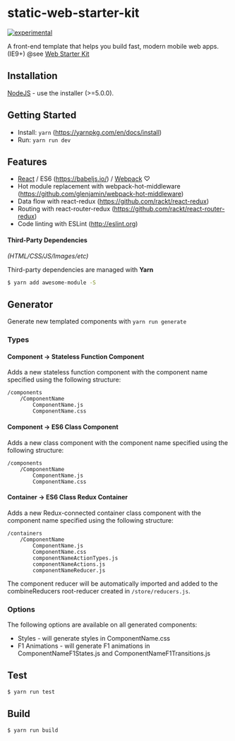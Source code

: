 static-web-starter-kit
===============

[![experimental](http://badges.github.io/stability-badges/dist/experimental.svg)](http://github.com/badges/stability-badges)

A front-end template that helps you build fast, modern mobile web apps. (IE9+) @see [Web Starter Kit](https://github.com/google/web-starter-kit)


## Installation
 
[NodeJS](http://nodejs.org) - use the installer (>=5.0.0).

## Getting Started

- Install: `yarn` (https://yarnpkg.com/en/docs/install)
- Run: `yarn run dev`

## Features

* [React](http://facebook.github.io/react/) / ES6 (https://babeljs.io/) / [Webpack](https://webpack.github.io/) ♡
* Hot module replacement with webpack-hot-middleware (https://github.com/glenjamin/webpack-hot-middleware)
* Data flow with react-redux (https://github.com/rackt/react-redux)
* Routing with react-router-redux (https://github.com/rackt/react-router-redux)
* Code linting with ESLint (http://eslint.org)


#### Third-Party Dependencies

*(HTML/CSS/JS/Images/etc)*

Third-party dependencies are managed with **Yarn**

```sh
$ yarn add awesome-module -S
```

## Generator

Generate new templated components with `yarn run generate`

### Types

#### Component -> Stateless Function Component

Adds a new stateless function component with the component name specified using the following structure:

```
/components
    /ComponentName
        ComponentName.js
        ComponentName.css
```

#### Component -> ES6 Class Component

Adds a new class component with the component name specified using the following structure:

```
/components
    /ComponentName
        ComponentName.js
        ComponentName.css
```

#### Container -> ES6 Class Redux Container

Adds a new Redux-connected container class component with the component name specified using the following structure:

```
/containers
    /ComponentName
        ComponentName.js
        ComponentName.css
        componentNameActionTypes.js
        componentNameActions.js
        componentNameReducer.js
```

The component reducer will be automatically imported and added to the combineReducers root-reducer created in `/store/reducers.js`.

### Options

The following options are available on all generated components:

* Styles - will generate styles in ComponentName.css
* F1 Animations - will generate F1 animations in ComponentNameF1States.js and ComponentNameF1Transitions.js

## Test

```sh
$ yarn run test
```

## Build

```sh
$ yarn run build
```
